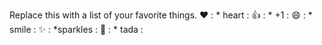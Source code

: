 Replace this with a list of your favorite things.
❤️	: * heart :
👍	: * +1 :
😄	: * smile :
✨	: *sparkles :
🎉	: * tada :
